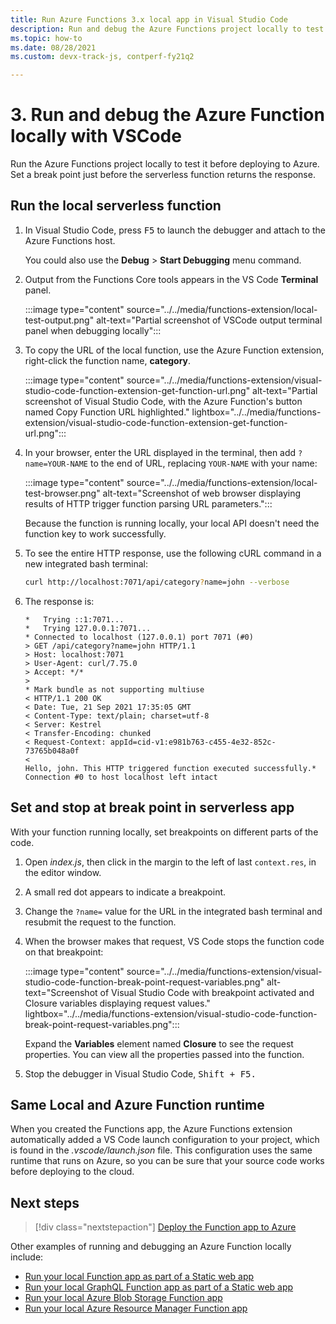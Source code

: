 ```yaml
---
title: Run Azure Functions 3.x local app in Visual Studio Code
description: Run and debug the Azure Functions project locally to test it before deploying to Azure. Set a break point just before the serverless function returns the response.
ms.topic: how-to
ms.date: 08/28/2021
ms.custom: devx-track-js, contperf-fy21q2

---
```


# 3. Run and debug the Azure Function locally with VSCode

Run the Azure Functions project locally to test it before deploying to Azure. Set a break point just before the serverless function returns the response. 

## Run the local serverless function

1. In Visual Studio Code, press <kbd>F5</kbd>  to launch the debugger and attach to the Azure Functions host. 

    You could also use the **Debug** > **Start Debugging** menu command.

1. Output from the Functions Core tools appears in the VS Code **Terminal** panel. 

    :::image type="content" source="../../media/functions-extension/local-test-output.png" alt-text="Partial screenshot of VSCode output terminal panel when debugging locally":::

1. To copy the URL of the local function, use the Azure Function extension, right-click the function name, **category**.

    :::image type="content" source="../../media/functions-extension/visual-studio-code-function-extension-get-function-url.png" alt-text="Partial screenshot of Visual Studio Code, with the Azure Function's button named Copy Function URL highlighted." lightbox="../../media/functions-extension/visual-studio-code-function-extension-get-function-url.png":::

1. In your browser, enter the URL displayed in the terminal, then add `?name=YOUR-NAME` to the end of URL, replacing `YOUR-NAME` with your name:

    :::image type="content" source="../../media/functions-extension/local-test-browser.png" alt-text="Screenshot of web browser displaying results of HTTP trigger function parsing URL parameters.":::

    Because the function is running locally, your local API doesn't need the function key to work successfully.

1. To see the entire HTTP response, use the following cURL command in a new integrated bash terminal:

    ```bash
    curl http://localhost:7071/api/category?name=john --verbose
    ```

1. The response is:

    ```console
    *   Trying ::1:7071...
    *   Trying 127.0.0.1:7071...
    * Connected to localhost (127.0.0.1) port 7071 (#0)
    > GET /api/category?name=john HTTP/1.1
    > Host: localhost:7071
    > User-Agent: curl/7.75.0
    > Accept: */*
    >
    * Mark bundle as not supporting multiuse
    < HTTP/1.1 200 OK
    < Date: Tue, 21 Sep 2021 17:35:05 GMT
    < Content-Type: text/plain; charset=utf-8
    < Server: Kestrel
    < Transfer-Encoding: chunked
    < Request-Context: appId=cid-v1:e981b763-c455-4e32-852c-73765b048a0f
    <
    Hello, john. This HTTP triggered function executed successfully.* Connection #0 to host localhost left intact
    ```

## Set and stop at break point in serverless app

With your function running locally, set breakpoints on different parts of the code. 

1. Open *index.js*, then click in the margin to the left of last `context.res`, in the editor window. 
1. A small red dot appears to indicate a breakpoint. 
1. Change the `?name=` value for the URL in the integrated bash terminal and resubmit the request to the function. 
1. When the browser makes that request, VS Code stops the function code on that breakpoint:

    :::image type="content" source="../../media/functions-extension/visual-studio-code-function-break-point-request-variables.png" alt-text="Screenshot of Visual Studio Code with breakpoint activated and Closure variables displaying request values." lightbox="../../media/functions-extension/visual-studio-code-function-break-point-request-variables.png":::

    Expand the **Variables** element named **Closure** to see the request properties. You can view all the properties passed into the function.

1. Stop the debugger in Visual Studio Code, <kbd>Shift</kdb> + <kbd>F5</kbd>. 

## Same Local and Azure Function runtime 

When you created the Functions app, the Azure Functions extension automatically added a VS Code launch configuration to your project, which is found in the *.vscode/launch.json* file. This configuration uses the same runtime that runs on Azure, so you can be sure that your source code works before deploying to the cloud.

## Next steps

> [!div class="nextstepaction"]
> [Deploy the Function app to Azure](tutorial-vscode-serverless-node-deploy-hosting.md)

Other examples of running and debugging an Azure Function locally include:

* [Run your local Function app as part of a Static web app](../../how-to/with-web-app/static-web-app-with-swa-cli/connect-client-to-api.md#start-local-app-for-full-stack-app)
* [Run your local GraphQL Function app as part of a Static web app](../../how-to/with-web-app/graphql/static-web-app-graphql/local-development.md)
* [Run your local Azure Blob Storage Function app](../../how-to/with-web-app/azure-function-file-upload.md#run-the-local-function-with-local-storage-emulation)
* [Run your local Azure Resource Manager Function app](../../how-to/with-web-app/azure-function-resource-group-management/deploy-azure-function-with-visual-studio-code.md)